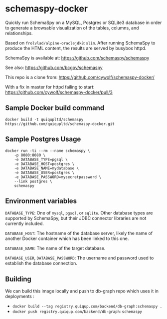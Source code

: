 # schemaspy-docker

Quickly run SchemaSpy on a MySQL, Postgres or SQLite3 database in order
to generate a browsable visualization of the tables, columns, and relationships.

Based on `frolvlad/alpine-oraclejdk8:slim`. After running SchemaSpy to produce the
HTML content, the results are served by busybox httpd.

SchemaSpy is available at: https://github.com/schemaspy/schemaspy

See also: https://github.com/bcgov/schemaspy

This repo is a clone from: https://github.com/cywolf/schemaspy-docker/

With a fix in master for httpd failing to start: https://github.com/cywolf/schemaspy-docker/pull/3

## Sample Docker build command

```
docker build -t quiqupltd/schemaspy https://github.com/quiqupltd/schemaspy-docker.git
```

## Sample Postgres Usage

```
docker run -ti --rm --name schemaspy \
	-p 8080:8080 \
	-e DATABASE_TYPE=pgsql \
	-e DATABASE_HOST=postgres \
	-e DATABASE_NAME=mydatabase \
	-e DATABASE_USER=postgres \
	-e DATABASE_PASSWORD=mysecretpassword \
	--link postgres \
	schemaspy
```

## Environment variables

`DATABASE_TYPE`: One of `mysql`, `pgsql`, or `sqlite`. Other database types are
	supported by SchemaSpy, but their JDBC connector libraries are not currently
	included.

`DATABASE_HOST`: The hostname of the database server, likely the name of
	another Docker container which has been linked to this one.

`DATABASE_NAME`: The name of the target database.

`DATABASE_USER`, `DATABASE_PASSWORD`: The username and password used to establish
	the database connection.


## Building

We can build this image locally and push to db-graph repo which uses it in deployments :

* `docker build --tag registry.quiqup.com/backend/db-graph:schemaspy .`
* `docker push registry.quiqup.com/backend/db-graph:schemaspy`
